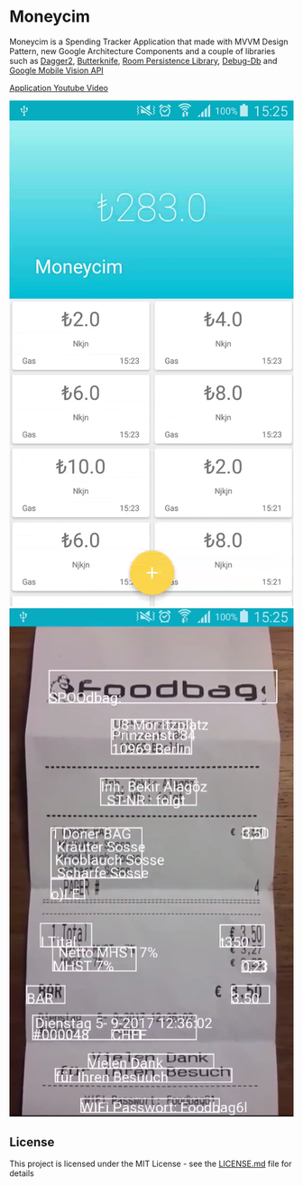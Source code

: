 # Moneycim

Moneycim is a Spending Tracker Application that made with MVVM Design Pattern, new Google Architecture Components and a couple of libraries such as [Dagger2](https://google.github.io/dagger/), [Butterknife](http://jakewharton.github.io/butterknife/), [Room Persistence Library](https://developer.android.com/topic/libraries/architecture/room.html), [Debug-Db](https://github.com/amitshekhariitbhu/Android-Debug-Database) and [Google Mobile Vision API](https://developers.google.com/vision/)

[Application Youtube Video](https://youtu.be/a-PdmxyXhWc)

![alt text](/art/1.png) ![alt text](/art/2.png)

## License
This project is licensed under the MIT License - see the [LICENSE.md](LICENSE.md) file for details
